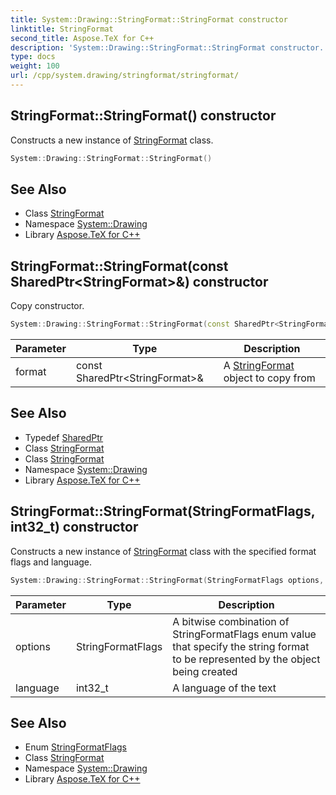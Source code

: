 ```yaml
---
title: System::Drawing::StringFormat::StringFormat constructor
linktitle: StringFormat
second_title: Aspose.TeX for C++
description: 'System::Drawing::StringFormat::StringFormat constructor. Constructs a new instance of StringFormat class in C++.'
type: docs
weight: 100
url: /cpp/system.drawing/stringformat/stringformat/
---
```

## StringFormat::StringFormat() constructor


Constructs a new instance of [StringFormat](../) class.

```cpp
System::Drawing::StringFormat::StringFormat()
```

## See Also

* Class [StringFormat](../)
* Namespace [System::Drawing](../../)
* Library [Aspose.TeX for C++](../../../)
## StringFormat::StringFormat(const SharedPtr\<StringFormat\>\&) constructor


Copy constructor.

```cpp
System::Drawing::StringFormat::StringFormat(const SharedPtr<StringFormat> &format)
```


| Parameter | Type | Description |
| --- | --- | --- |
| format | const SharedPtr\<StringFormat\>\& | A [StringFormat](../) object to copy from |

## See Also

* Typedef [SharedPtr](../../../system/sharedptr/)
* Class [StringFormat](../)
* Class [StringFormat](../)
* Namespace [System::Drawing](../../)
* Library [Aspose.TeX for C++](../../../)
## StringFormat::StringFormat(StringFormatFlags, int32_t) constructor


Constructs a new instance of [StringFormat](../) class with the specified format flags and language.

```cpp
System::Drawing::StringFormat::StringFormat(StringFormatFlags options, int32_t language=0)
```


| Parameter | Type | Description |
| --- | --- | --- |
| options | StringFormatFlags | A bitwise combination of StringFormatFlags enum value that specify the string format to be represented by the object being created |
| language | int32_t | A language of the text |

## See Also

* Enum [StringFormatFlags](../../stringformatflags/)
* Class [StringFormat](../)
* Namespace [System::Drawing](../../)
* Library [Aspose.TeX for C++](../../../)
